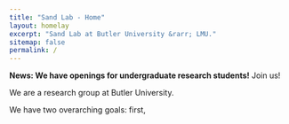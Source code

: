 ```yaml
---
title: "Sand Lab - Home"
layout: homelay
excerpt: "Sand Lab at Butler University &rarr; LMU."
sitemap: false
permalink: /
---
```


**News: We have openings for undergraduate research students!** Join us! 

We are a research group at Butler University. 

We have two overarching goals: first, 

